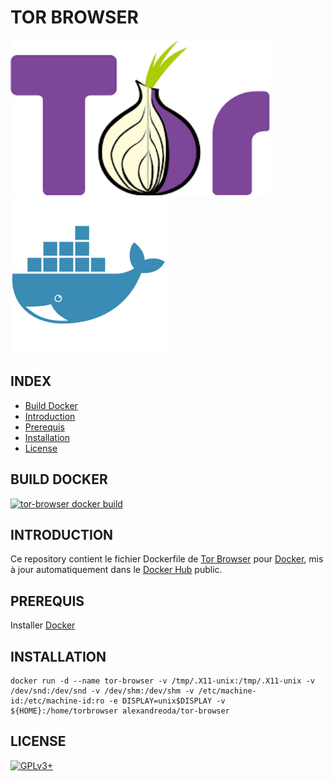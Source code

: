 # TOR BROWSER

![tor-browser](https://raw.githubusercontent.com/oda-alexandre/tor-browser/master/img/logo-tor-browser.png) ![docker](https://raw.githubusercontent.com/oda-alexandre/tor-browser/master/img/logo-docker.png)


## INDEX

- [Build Docker](#BUILD)
- [Introduction](#INTRODUCTION)
- [Prerequis](#PREREQUIS)
- [Installation](#INSTALLATION)
- [License](#LICENSE)


## BUILD DOCKER

[![tor-browser docker build](https://img.shields.io/docker/build/alexandreoda/tor-browser.svg)](https://hub.docker.com/r/alexandreoda/tor-browser)


## INTRODUCTION

Ce repository contient le fichier Dockerfile de [Tor Browser](https://www.torproject.org/projects/torbrowser.html.en) pour [Docker](https://www.docker.com), mis à jour automatiquement dans le [Docker Hub](https://hub.docker.com/r/alexandreoda/tor-browser/) public.


## PREREQUIS

Installer [Docker](https://www.docker.com)


## INSTALLATION

```
docker run -d --name tor-browser -v /tmp/.X11-unix:/tmp/.X11-unix -v /dev/snd:/dev/snd -v /dev/shm:/dev/shm -v /etc/machine-id:/etc/machine-id:ro -e DISPLAY=unix$DISPLAY -v ${HOME}:/home/torbrowser alexandreoda/tor-browser
```

## LICENSE

[![GPLv3+](http://gplv3.fsf.org/gplv3-127x51.png)](https://github.com/oda-alexandre/tor-browser/blob/master/LICENSE)
